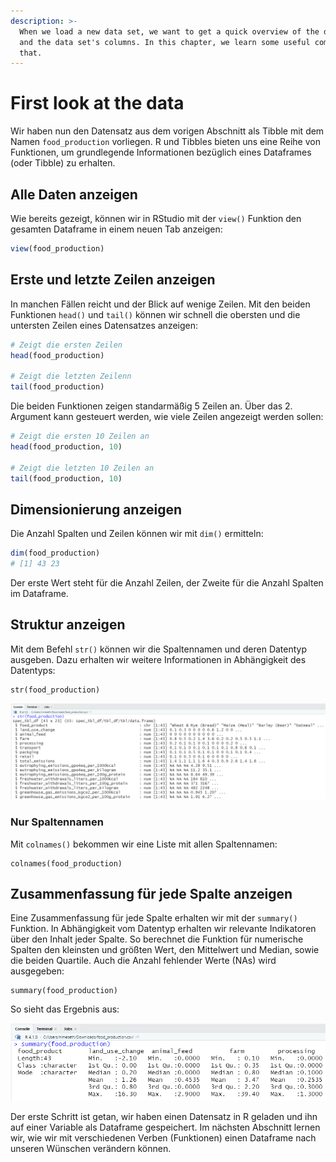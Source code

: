 ```yaml
---
description: >-
  When we load a new data set, we want to get a quick overview of the dimensions
  and the data set's columns. In this chapter, we learn some useful commands for
  that.
---
```


# First look at the data

Wir haben nun den Datensatz aus dem vorigen Abschnitt als Tibble mit dem Namen `food_production` vorliegen. R und Tibbles bieten uns eine Reihe von Funktionen, um grundlegende Informationen bezüglich eines Dataframes (oder Tibble) zu erhalten.

## Alle Daten anzeigen

Wie bereits gezeigt, können wir in RStudio mit der `view()` Funktion den gesamten Dataframe in einem neuen Tab anzeigen:

```r
view(food_production)
```

## Erste und letzte Zeilen anzeigen

In manchen Fällen reicht und der Blick auf wenige Zeilen. Mit den beiden Funktionen `head()` und `tail()` können wir schnell die obersten und die untersten Zeilen eines Datensatzes anzeigen:

```r
# Zeigt die ersten Zeilen
head(food_production)        
        
# Zeigt die letzten Zeilenn
tail(food_production)                
```

Die beiden Funktionen zeigen standarmäßig 5 Zeilen an. Über das 2. Argument kann gesteuert werden, wie viele Zeilen angezeigt werden sollen:

```r
# Zeigt die ersten 10 Zeilen an
head(food_production, 10)

# Zeigt die letzten 10 Zeilen an
tail(food_production, 10)
```

## Dimensionierung anzeigen

Die Anzahl Spalten und Zeilen können wir mit `dim()` ermitteln:

```r
dim(food_production)
# [1] 43 23
```

Der erste Wert steht für die Anzahl Zeilen, der Zweite für die Anzahl Spalten im Dataframe.

## Struktur anzeigen

Mit dem Befehl `str()` können wir die Spaltennamen und deren Datentyp ausgeben. Dazu erhalten wir weitere Informationen in Abhängigkeit des Datentyps:

```
str(food_production)
```

![](<../.gitbook/assets/image (50) (1).png>)

### Nur Spaltennamen

Mit `colnames()` bekommen wir eine Liste mit allen Spaltennamen:

```
colnames(food_production)
```

## Zusammenfassung für jede Spalte anzeigen

Eine Zusammenfassung für jede Spalte erhalten wir mit der `summary()` Funktion. In Abhängigkeit vom Datentyp erhalten wir relevante Indikatoren über den Inhalt jeder Spalte. So berechnet die Funktion für numerische Spalten den kleinsten und größten Wert, den Mittelwert und Median, sowie die beiden Quartile. Auch die Anzahl fehlender Werte (NAs) wird ausgegeben:

```
summary(food_production)
```

So sieht das Ergebnis aus:

![](<../.gitbook/assets/image (41).png>)

Der erste Schritt ist getan, wir haben einen Datensatz in R geladen und ihn auf einer Variable als Dataframe gespeichert. Im nächsten Abschnitt lernen wir, wie wir mit verschiedenen Verben (Funktionen) einen Dataframe nach unseren Wünschen verändern können.
